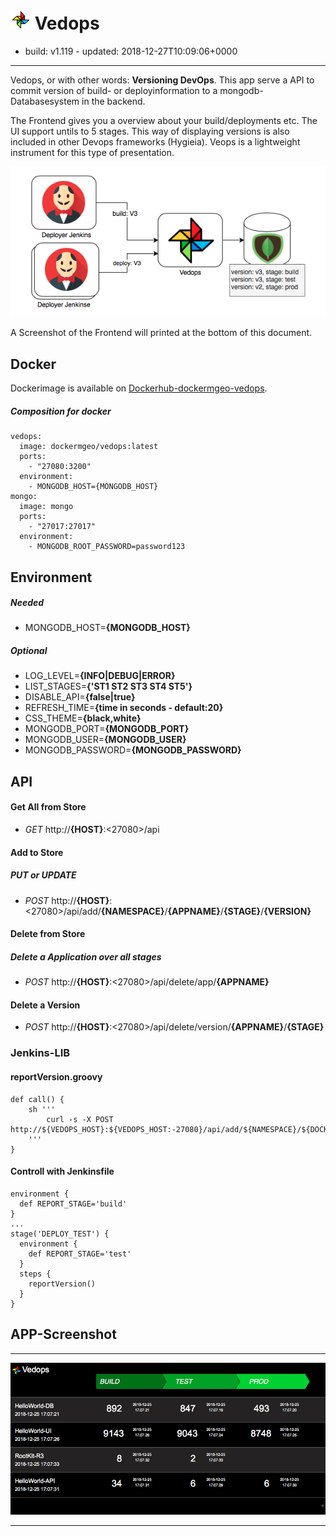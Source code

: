 # ![LOGO](docs/logo32.png) Vedops


- build: v1.119 - updated: 2018-12-27T10:09:06+0000
---


Vedops, or with other words: **Versioning DevOps**. This app serve a API to commit version of build- or deployinformation to a mongodb-Databasesystem in the backend.

The Frontend gives you a overview about your build/deployments etc. The UI support untils to 5 stages.
This way of displaying versions is also included in other Devops frameworks (Hygieia). Veops is a lightweight instrument for this type of presentation.

![Pipeline reporting](docs/pipeline-reporting.png)

A Screenshot of the Frontend will printed at the bottom of this document.

## Docker
Dockerimage is available on [Dockerhub-dockermgeo-vedops](https://hub.docker.com/r/dockermgeo/vedops).

##### Composition for docker
```
vedops:
  image: dockermgeo/vedops:latest
  ports:
    - "27080:3200"
  environment:
    - MONGODB_HOST={MONGODB_HOST}
mongo:
  image: mongo
  ports:
    - "27017:27017"
  environment:
    - MONGODB_ROOT_PASSWORD=password123
```

## Environment

##### Needed
  - MONGODB_HOST=**{MONGODB_HOST}**

##### Optional
  - LOG_LEVEL=**{INFO|DEBUG|ERROR}**
  - LIST_STAGES=**{'ST1 ST2 ST3 ST4 ST5'}**
  - DISABLE_API=**{false|true}**
  - REFRESH_TIME=**{time in seconds - default:20}**
  - CSS_THEME=**{black,white}**
  - MONGODB_PORT=**{MONGODB_PORT}**
  - MONGODB_USER=**{MONGODB_USER}**
  - MONGODB_PASSWORD=**{MONGODB_PASSWORD}**


## API
#### Get All from Store
- *GET* http://**{HOST}**:<27080>/api

#### Add to Store
##### PUT or UPDATE
- *POST* http://**{HOST}**:<27080>/api/add/**{NAMESPACE}**/**{APPNAME}**/**{STAGE}**/**{VERSION}**

#### Delete from Store

##### Delete a Application over all stages
- *POST* http://**{HOST}**:<27080>/api/delete/app/**{APPNAME}**

#### Delete a Version
- *POST* http://**{HOST}**:<27080>/api/delete/version/**{APPNAME}**/**{STAGE}**


### Jenkins-LIB

#### reportVersion.groovy
```
def call() {
    sh '''
        curl -s -X POST http://${VEDOPS_HOST}:${VEDOPS_HOST:-27080}/api/add/${NAMESPACE}/${DOCKER_IMAGE}/${REPORT_STAGE}/${BUILD_NUMBER}
    '''
}
```
#### Controll with Jenkinsfile
```
environment {
  def REPORT_STAGE='build'
}
...
stage('DEPLOY_TEST') {
  environment {
    def REPORT_STAGE='test'
  }
  steps {
    reportVersion()
  }
}
```

## APP-Screenshot

---

![Screenshot](docs/webview.png)

---
